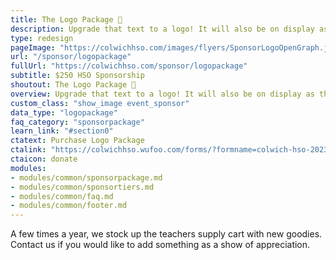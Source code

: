 ```yaml
---
title: The Logo Package 🌅
description: Upgrade that text to a logo! It will also be on display as the main sponsor of one Carnival game or activity.
type: redesign
pageImage: "https://colwichhso.com/images/flyers/SponsorLogoOpenGraph.jpg"
url: "/sponsor/logopackage"
fullUrl: "https://colwichhso.com/sponsor/logopackage"
subtitle: $250 HSO Sponsorship
shoutout: The Logo Package 🌅
overview: Upgrade that text to a logo! It will also be on display as the main sponsor of one Carnival game or activity.
custom_class: "show_image event_sponsor"
data_type: "logopackage"
faq_category: "sponsorpackage"
learn_link: "#section0"
ctatext: Purchase Logo Package
ctalink: "https://colwichhso.wufoo.com/forms/?formname=colwich-hso-2023-sponsorship&field1=%24250%20-%20The%20Logo%20Package"
ctaicon: donate
modules:
- modules/common/sponsorpackage.md
- modules/common/sponsortiers.md
- modules/common/faq.md
- modules/common/footer.md 
---
```

A few times a year, we stock up the teachers supply cart with new goodies. Contact us if you would like to add something as a show of appreciation.